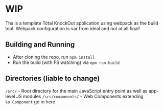 # WIP

Ths is a template Total KnockOut application using webpack as the build tool. Webpack configuration is var from ideal and not at all final!

## Building and Running

* After cloning the repo, run `npm install`
* Run the build (with FS watching) via `npm run build`

## Directories (liable to change)

`/src/` - Root directory for the main JavaScript entry point as well as app-level JS modules
`/src/components/` - Web Components extending `ko.Component` go in here
